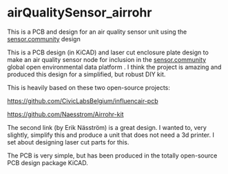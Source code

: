 # airQualitySensor_airrohr
This is a PCB and design for an air quality sensor unit using the [sensor.community](https://maps.sensor.community/) design

This is a PCB design (in KiCAD) and laser cut enclosure plate design to make an air quality sensor node for inclusion in the [sensor.community](https://maps.sensor.community/) global open environmental data platform .
I think the project is amazing and produced this design for a simplified, but robust DIY kit.

This is heavily based on these two open-source projects:

https://github.com/CivicLabsBelgium/influencair-pcb

https://github.com/Naesstrom/Airrohr-kit

The second link (by Erik Näsström) is a great design. I wanted to, very slightly, simplify this and produce a unit that does not need a 3d printer. I set about designing laser cut parts for this.

The PCB is very simple, but has been produced in the totally open-source PCB design package KiCAD.

